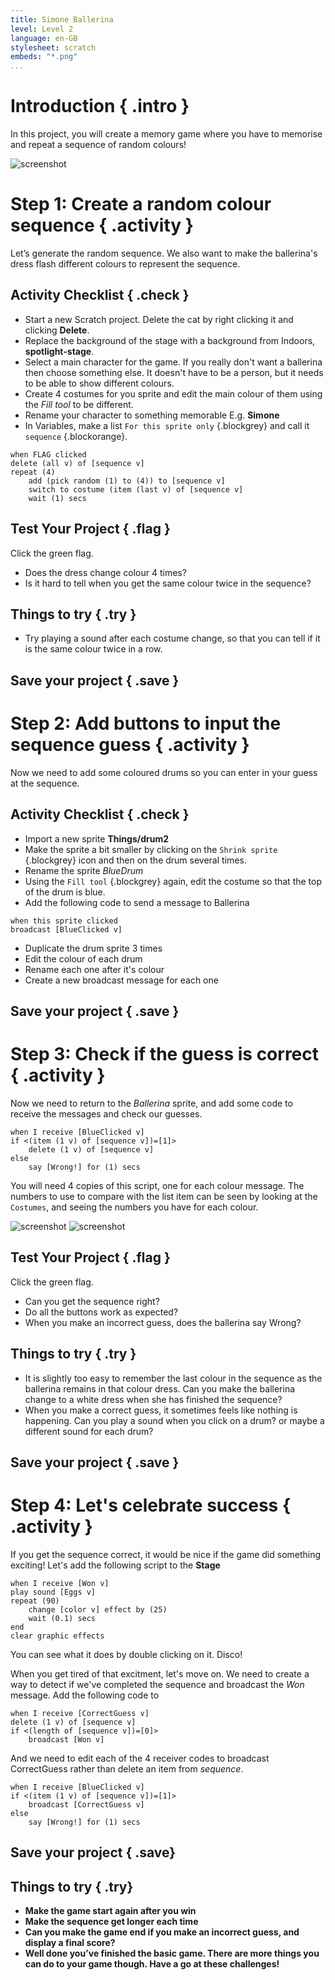 ```yaml
---
title: Simone Ballerina
level: Level 2
language: en-GB
stylesheet: scratch
embeds: "*.png"
...
```


# Introduction { .intro }

In this project, you will create a memory game where you have to memorise and repeat a sequence of random colours!

![screenshot](finished_screenshot.png)

# Step 1: Create a random colour sequence { .activity }

Let’s generate the random sequence. We also want to make the ballerina's dress flash different colours to represent the sequence.

## Activity Checklist { .check }

+ Start a new Scratch project. Delete the cat by right clicking it and clicking **Delete**.
+ Replace the background of the stage with a background from Indoors, **spotlight-stage**.
+ Select a main character for the game. If you really don't want a ballerina then choose something else. It doesn't have to be a person, but it needs to be able to show different colours.
+ Create 4 costumes for you sprite and edit the main colour of them using the *Fill tool* to be different.
+ Rename your character to something memorable E.g. **Simone**
+ In Variables, make a list `For this sprite only` {.blockgrey} and call it `sequence` {.blockorange}.

```blocks
when FLAG clicked
delete (all v) of [sequence v]
repeat (4)
    add (pick random (1) to (4)) to [sequence v]
    switch to costume (item (last v) of [sequence v]
    wait (1) secs
```

## Test Your Project { .flag }

Click the green flag.

+ Does the dress change colour 4 times?
+ Is it hard to tell when you get the same colour twice in the sequence?

## Things to try { .try }

+ Try playing a sound after each costume change, so that you can tell if it is the same colour twice in a row.

## Save your project { .save }

# Step 2: Add buttons to input the sequence guess { .activity }

Now we need to add some coloured drums so you can enter in your guess at the sequence.

## Activity Checklist { .check }

+ Import a new sprite **Things/drum2**
+ Make the sprite a bit smaller by clicking on the `Shrink sprite` {.blockgrey} icon and then on the drum several times.
+ Rename the sprite *BlueDrum*
+ Using the `Fill tool` {.blockgrey} again, edit the costume so that the top of the drum is blue.
+ Add the following code to send a message to Ballerina

```blocks
when this sprite clicked
broadcast [BlueClicked v]
```

+ Duplicate the drum sprite 3 times
+ Edit the colour of each drum
+ Rename each one after it's colour
+ Create a new broadcast message for each one

## Save your project { .save }

# Step 3: Check if the guess is correct { .activity }

Now we need to return to the *Ballerina* sprite, and add some code to receive the messages and check our guesses.

```blocks
when I receive [BlueClicked v]
if <(item (1 v) of [sequence v])=[1]>
    delete (1 v) of [sequence v]
else
    say [Wrong!] for (1) secs
```

You will need 4 copies of this script, one for each colour message. The numbers to use to compare with the list item can be seen by looking at the `Costumes`, and seeing the numbers you have for each colour.

![screenshot](costume_numbers.png)
![screenshot](receiver_code.png)

## Test Your Project { .flag }

Click the green flag.

+ Can you get the sequence right?
+ Do all the buttons work as expected?
+ When you make an incorrect guess, does the ballerina say Wrong?

## Things to try { .try }

+ It is slightly too easy to remember the last colour in the sequence as the ballerina remains in that colour dress. Can you make the ballerina change to a white dress when she has finished the sequence?
+ When you make a correct guess, it sometimes feels like nothing is happening. Can you play a sound when you click on a drum? or maybe a different sound for each drum?

## Save your project { .save }

# Step 4: Let's celebrate success { .activity }

If you get the sequence correct, it would be nice if the game did something exciting! Let's add the following script to the **Stage**

```blocks
when I receive [Won v]
play sound [Eggs v]
repeat (90)
    change [color v] effect by (25)
    wait (0.1) secs
end
clear graphic effects
```

You can see what it does by double clicking on it. Disco!

When you get tired of that excitment, let's move on. We need to create a way to detect if we've completed the sequence and broadcast the *Won* message. Add the following code to 

```blocks
when I receive [CorrectGuess v]
delete (1 v) of [sequence v]
if <(length of [sequence v])=[0]>
    broadcast [Won v]
```

And we need to edit each of the 4 receiver codes to broadcast CorrectGuess rather than delete an item from *sequence*.

```blocks
when I receive [BlueClicked v]
if <(item (1 v) of [sequence v])=[1]>
    broadcast [CorrectGuess v]
else
    say [Wrong!] for (1) secs
```

## Save your project { .save}

## Things to try { .try}

+ __Make the game start again after you win__
+ __Make the sequence get longer each time__
+ __Can you make the game end if you make an incorrect guess, and display a final score?__
+ __Well done you’ve finished the basic game. There are more things you can do to your game though. Have a go at these challenges!__
